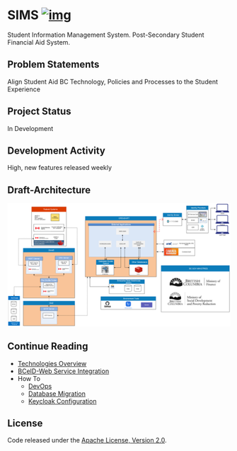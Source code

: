 # SIMS [![img](https://img.shields.io/badge/Lifecycle-Experimental-339999)](https://github.com/bcgov/repomountie/blob/master/doc/lifecycle-badges.md)

Student Information Management System. Post-Secondary Student Financial Aid System.

## Problem Statements

Align Student Aid BC Technology, Policies and Processes to the Student Experience

## Project Status

In Development

## Development Activity

High, new features released weekly

## Draft-Architecture

![Draft Architecture](./docs/assets/DraftArchitecture.jpg)

## Continue Reading

- [Technologies Overview](https://github.com/bcgov/SIMS/wiki/Technologies-Overview)
- [BCeID-Web Service Integration](./docs/bceid-webservice-integration.md)
- How To
  - [DevOps](https://github.com/bcgov/SIMS/wiki/DevOps-and-Running-the-Application#devops)
  - [Database Migration](./docs/howto/db-migration.md)
  - [Keycloak Configuration](https://github.com/bcgov/SIMS/wiki/Keycloak-Config)

## License

Code released under the [Apache License, Version 2.0](./LICENSE).
